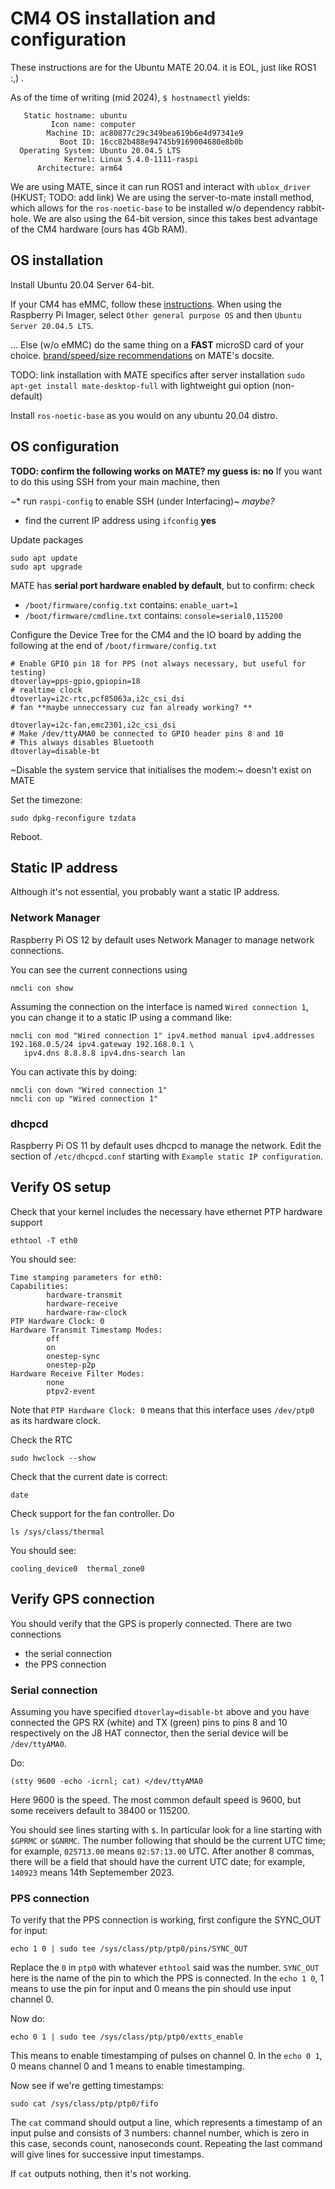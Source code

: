 # CM4 OS installation and configuration

These instructions are for the Ubuntu MATE 20.04. it is EOL, just like ROS1 :,) .

As of the time of writing (mid 2024), `$ hostnamectl` yields:
```
   Static hostname: ubuntu
         Icon name: computer
        Machine ID: ac80877c29c349bea619b6e4d97341e9
           Boot ID: 16cc82b488e94745b9169004680e8b0b
  Operating System: Ubuntu 20.04.5 LTS
            Kernel: Linux 5.4.0-1111-raspi
      Architecture: arm64
```
We are using MATE, since it can run ROS1 and interact with `ublox_driver` (HKUST; TODO: add link)
We are using the server-to-mate install method, which allows for the `ros-noetic-base` to be installed w/o dependency rabbit-hole. We are also using the 64-bit version, since this takes best advantage of the CM4 hardware (ours has 4Gb RAM).

## OS installation

Install Ubuntu 20.04 Server 64-bit.

If your CM4 has eMMC, follow these [instructions](https://www.raspberrypi.com/documentation/computers/compute-module.html#flashing-the-compute-module-emmc).
When using the Raspberry Pi Imager, select `Other general purpose OS` and then `Ubuntu Server 20.04.5 LTS`.

... Else (w/o eMMC) do the same thing on a **FAST** microSD card of your choice. [brand/speed/size recommendations](https://ubuntu-mate.org/raspberry-pi/) on MATE's docsite.

TODO: link installation with MATE specifics
after server installation `sudo apt-get install mate-desktop-full` with lightweight gui option (non-default)

Install `ros-noetic-base` as you would on any ubuntu 20.04 distro.

## OS configuration

**TODO: confirm the following works on MATE? my guess is: no**
If you want to do this using SSH from your main machine, then

~* run `raspi-config` to enable SSH (under Interfacing)~ *maybe?*
* find the current IP address using `ifconfig` **yes**

Update packages
```
sudo apt update
sudo apt upgrade
```

MATE has **serial port hardware enabled by default**, but to confirm: check 
- `/boot/firmware/config.txt` contains: `enable_uart=1`
- `/boot/firmware/cmdline.txt` contains: `console=serial0,115200`

Configure the Device Tree for the CM4 and the IO board by adding the following
at the end of `/boot/firmware/config.txt`

```
# Enable GPIO pin 18 for PPS (not always necessary, but useful for testing)
dtoverlay=pps-gpio,gpiopin=18
# realtime clock
dtoverlay=i2c-rtc,pcf85063a,i2c_csi_dsi
# fan **maybe unneccessary cuz fan already working? **

dtoverlay=i2c-fan,emc2301,i2c_csi_dsi
# Make /dev/ttyAMA0 be connected to GPIO header pins 8 and 10
# This always disables Bluetooth
dtoverlay=disable-bt
```

~Disable the system service that initialises the modem:~ doesn't exist on MATE

Set the timezone:

```
sudo dpkg-reconfigure tzdata
```


Reboot.

## Static IP address

Although it's not essential, you probably want a static IP address.

### Network Manager

Raspberry Pi OS 12 by default uses Network Manager to manage network connections.

You can see the current connections using

```
nmcli con show
```

Assuming the connection on the interface is named `Wired connection 1`, you can change it to a static IP using a command like:

```
nmcli con mod "Wired connection 1" ipv4.method manual ipv4.addresses 192.168.0.5/24 ipv4.gateway 192.168.0.1 \
   ipv4.dns 8.8.8.8 ipv4.dns-search lan
```

You can activate this by doing:

```
nmcli con down "Wired connection 1"
nmcli con up "Wired connection 1"
```

### dhcpcd

Raspberry Pi OS 11 by default uses dhcpcd to manage the network. Edit the section of `/etc/dhcpcd.conf` starting with `Example static IP configuration`.

## Verify OS setup

Check that your kernel includes the necessary have ethernet PTP hardware support

```
ethtool -T eth0
```

You should see:

```
Time stamping parameters for eth0:
Capabilities:
        hardware-transmit
        hardware-receive
        hardware-raw-clock
PTP Hardware Clock: 0
Hardware Transmit Timestamp Modes:
        off
        on
        onestep-sync
        onestep-p2p
Hardware Receive Filter Modes:
        none
        ptpv2-event
```

Note that `PTP Hardware Clock: 0` means that this interface uses `/dev/ptp0` as
its hardware clock.

Check the RTC

```
sudo hwclock --show
```

Check that the current date is correct:

```
date
```

Check support for the fan controller. Do

```
ls /sys/class/thermal
```

You should see:

```
cooling_device0  thermal_zone0
```

## Verify GPS connection

You should verify that the GPS is properly connected. There are two connections

- the serial connection
- the PPS connection

### Serial connection

Assuming you have specified `dtoverlay=disable-bt` above and you have connected the GPS
RX (white) and TX (green) pins to pins 8 and 10 respectively on the J8 HAT connector,
then the serial device will be `/dev/ttyAMA0`.

Do:

```
(stty 9600 -echo -icrnl; cat) </dev/ttyAMA0
```

Here 9600 is the speed. The most common default speed is 9600, but some receivers default to 38400 or 115200.

You should see  lines starting with `$`.
In particular look for a line starting with `$GPRMC` or `$GNRMC`. The number following that should be the current UTC time;
for example, `025713.00` means `02:57:13.00` UTC.
After another 8 commas, there will be a field that should have the current UTC date;
for example, `140923` means 14th Septemember 2023.

### PPS connection

To verify that the PPS connection is working, first configure the SYNC_OUT for input: 

```
echo 1 0 | sudo tee /sys/class/ptp/ptp0/pins/SYNC_OUT
```

Replace the `0` in `ptp0` with whatever `ethtool` said was the number.
`SYNC_OUT` here is the name of the pin to which the PPS is connected. In the `echo 1 0`, 1 means to use the pin for input and 0 means the pin should use input channel 0.


Now do:
```
echo 0 1 | sudo tee /sys/class/ptp/ptp0/extts_enable
```

This means to enable timestamping of pulses on channel 0. In the `echo 0 1`, 0 means channel 0 and 1 means to enable timestamping.


Now see if we're getting timestamps:

```
sudo cat /sys/class/ptp/ptp0/fifo
```

The `cat` command should output a line, which represents a timestamp of an input pulse and consists of 3 numbers: channel number, which is zero in this case, seconds count, nanoseconds count. Repeating the last command will give lines for successive input timestamps.

If `cat` outputs nothing, then it's not working.
